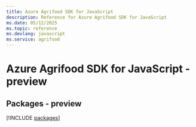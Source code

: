 ```yaml
---
title: Azure Agrifood SDK for JavaScript
description: Reference for Azure Agrifood SDK for JavaScript
ms.date: 05/12/2025
ms.topic: reference
ms.devlang: javascript
ms.service: agrifood
---
```

# Azure Agrifood SDK for JavaScript - preview
## Packages - preview
[!INCLUDE [packages](agrifood-index.md)]